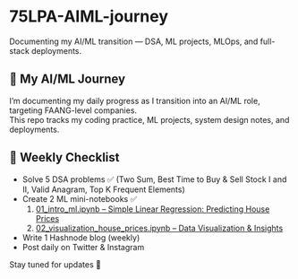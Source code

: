 # 75LPA-AIML-journey
Documenting my AI/ML transition — DSA, ML projects, MLOps, and full-stack deployments.

## 🚀 My AI/ML Journey
I’m documenting my daily progress as I transition into an AI/ML role, targeting FAANG-level companies.  
This repo tracks my coding practice, ML projects, system design notes, and deployments.

## 📌 Weekly Checklist
- Solve 5 DSA problems ✅ (Two Sum, Best Time to Buy & Sell Stock I and II, Valid Anagram, Top K Frequent Elements)  
- Create 2 ML mini-notebooks ✅  
  1. [01_intro_ml.ipynb – Simple Linear Regression: Predicting House Prices](https://colab.research.google.com/github/samvidaaaa/75LPA-AIML-journey/blob/main/notebooks/01_intro_ml.ipynb)  
  2. [02_visualization_house_prices.ipynb – Data Visualization & Insights](https://colab.research.google.com/github/samvidaaaa/75LPA-AIML-journey/blob/main/notebooks/02_visualization_house_prices.ipynb)  
- Write 1 Hashnode blog (weekly)  
- Post daily on Twitter & Instagram

Stay tuned for updates 🚀
